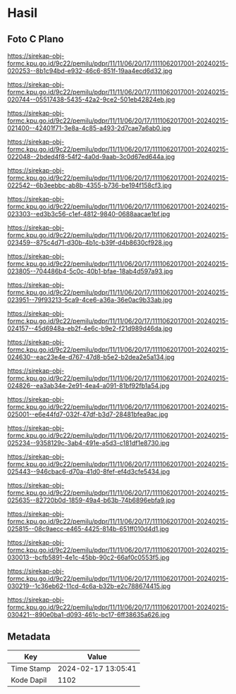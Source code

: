 # Hasil

## Foto C Plano

https://sirekap-obj-formc.kpu.go.id/9c22/pemilu/pdpr/11/11/06/20/17/1111062017001-20240215-020253--8b1c94bd-e932-46c6-851f-19aa4ecd6d32.jpg

https://sirekap-obj-formc.kpu.go.id/9c22/pemilu/pdpr/11/11/06/20/17/1111062017001-20240215-020744--05517438-5435-42a2-9ce2-501eb42824eb.jpg

https://sirekap-obj-formc.kpu.go.id/9c22/pemilu/pdpr/11/11/06/20/17/1111062017001-20240215-021400--42401f71-3e8a-4c85-a493-2d7cae7a6ab0.jpg

https://sirekap-obj-formc.kpu.go.id/9c22/pemilu/pdpr/11/11/06/20/17/1111062017001-20240215-022048--2bded4f8-54f2-4a0d-9aab-3c0d67ed644a.jpg

https://sirekap-obj-formc.kpu.go.id/9c22/pemilu/pdpr/11/11/06/20/17/1111062017001-20240215-022542--6b3eebbc-ab8b-4355-b736-be194f158cf3.jpg

https://sirekap-obj-formc.kpu.go.id/9c22/pemilu/pdpr/11/11/06/20/17/1111062017001-20240215-023303--ed3b3c56-c1ef-4812-9840-0688aacae1bf.jpg

https://sirekap-obj-formc.kpu.go.id/9c22/pemilu/pdpr/11/11/06/20/17/1111062017001-20240215-023459--875c4d71-d30b-4b1c-b39f-d4b8630cf928.jpg

https://sirekap-obj-formc.kpu.go.id/9c22/pemilu/pdpr/11/11/06/20/17/1111062017001-20240215-023805--704486b4-5c0c-40b1-bfae-18ab4d597a93.jpg

https://sirekap-obj-formc.kpu.go.id/9c22/pemilu/pdpr/11/11/06/20/17/1111062017001-20240215-023951--79f93213-5ca9-4ce6-a36a-36e0ac9b33ab.jpg

https://sirekap-obj-formc.kpu.go.id/9c22/pemilu/pdpr/11/11/06/20/17/1111062017001-20240215-024157--45d6948a-eb2f-4e6c-b9e2-f21d989d46da.jpg

https://sirekap-obj-formc.kpu.go.id/9c22/pemilu/pdpr/11/11/06/20/17/1111062017001-20240215-024630--eac23e4e-d767-47d8-b5e2-b2dea2e5a134.jpg

https://sirekap-obj-formc.kpu.go.id/9c22/pemilu/pdpr/11/11/06/20/17/1111062017001-20240215-024826--ea3ab34e-2e91-4ea4-a091-81bf92fb1a54.jpg

https://sirekap-obj-formc.kpu.go.id/9c22/pemilu/pdpr/11/11/06/20/17/1111062017001-20240215-025001--e6e44fd7-032f-47df-b3d7-28481bfea9ac.jpg

https://sirekap-obj-formc.kpu.go.id/9c22/pemilu/pdpr/11/11/06/20/17/1111062017001-20240215-025234--9358129c-3ab4-491e-a5d3-c181df1e8730.jpg

https://sirekap-obj-formc.kpu.go.id/9c22/pemilu/pdpr/11/11/06/20/17/1111062017001-20240215-025443--946cbac6-d70a-41d0-8fef-ef4d3cfe5434.jpg

https://sirekap-obj-formc.kpu.go.id/9c22/pemilu/pdpr/11/11/06/20/17/1111062017001-20240215-025635--82720b0d-1859-49a4-b63b-74b6896ebfa9.jpg

https://sirekap-obj-formc.kpu.go.id/9c22/pemilu/pdpr/11/11/06/20/17/1111062017001-20240215-025815--08c9aecc-e465-4425-814b-651ff010d4d1.jpg

https://sirekap-obj-formc.kpu.go.id/9c22/pemilu/pdpr/11/11/06/20/17/1111062017001-20240215-030013--bcfb5891-4e1c-45bb-90c2-66af0c0553f5.jpg

https://sirekap-obj-formc.kpu.go.id/9c22/pemilu/pdpr/11/11/06/20/17/1111062017001-20240215-030219--1c36eb62-11cd-4c6a-b32b-e2c788674415.jpg

https://sirekap-obj-formc.kpu.go.id/9c22/pemilu/pdpr/11/11/06/20/17/1111062017001-20240215-030421--890e0ba1-d093-461c-bc17-6ff38635a626.jpg


## Metadata

| Key        | Value               |
| ---------- | ------------------- |
| Time Stamp | 2024-02-17 13:05:41 |
| Kode Dapil | 1102                |



